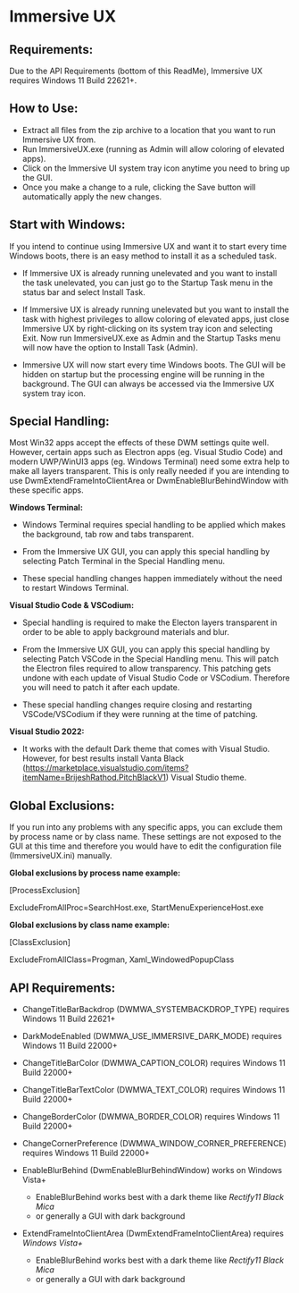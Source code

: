 # **Immersive UX**





## **Requirements:**



Due to the API Requirements (bottom of this ReadMe), Immersive UX requires Windows 11 Build 22621+.





## **How to Use:**



* Extract all files from the zip archive to a location that you want to run Immersive UX from.
* Run ImmersiveUX.exe (running as Admin will allow coloring of elevated apps).
* Click on the Immersive UI system tray icon anytime you need to bring up the GUI.
* Once you make a change to a rule, clicking the Save button will automatically apply the new changes.





## **Start with Windows:**



If you intend to continue using Immersive UX and want it to start every time Windows boots, there is an easy method to install it as a scheduled task.



* If Immersive UX is already running unelevated and you want to install the task unelevated, you can just go to the Startup Task menu in the status bar and select Install Task.


* If Immersive UX is already running unelevated but you want to install the task with highest privileges to allow coloring of elevated apps, just close Immersive UX by right-clicking on its system tray icon and selecting Exit. Now run ImmersiveUX.exe as Admin and the Startup Tasks menu will now have the option to Install Task (Admin).


* Immersive UX will now start every time Windows boots. The GUI will be hidden on startup but the processing engine will be running in the background. The GUI can always be accessed via the Immersive UX system tray icon.





## **Special Handling:**



Most Win32 apps accept the effects of these DWM settings quite well. However, certain apps such as Electron apps (eg. Visual Studio Code) and modern UWP/WinUI3 apps (eg. Windows Terminal) need some extra help to make all layers transparent. This is only really needed if you are intending to use DwmExtendFrameIntoClientArea or DwmEnableBlurBehindWindow with these specific apps.





**Windows Terminal:**



* Windows Terminal requires special handling to be applied which makes the background, tab row and tabs transparent.



* From the Immersive UX GUI, you can apply this special handling by selecting Patch Terminal in the Special Handling menu.



* These special handling changes happen immediately without the need to restart Windows Terminal.





**Visual Studio Code \& VSCodium:**



* Special handling is required to make the Electon layers transparent in order to be able to apply background materials and blur.



* From the Immersive UX GUI, you can apply this special handling by selecting Patch VSCode in the Special Handling menu. This will patch the Electron files required to allow transparency. This patching gets undone with each update of Visual Studio Code or VSCodium. Therefore you will need to patch it after each update.



* These special handling changes require closing and restarting VSCode/VSCodium if they were running at the time of patching.





**Visual Studio 2022:**



* It works with the default Dark theme that comes with Visual Studio. However, for best results install Vanta Black (https://marketplace.visualstudio.com/items?itemName=BrijeshRathod.PitchBlackV1) Visual Studio theme.





## **Global Exclusions:**



If you run into any problems with any specific apps, you can exclude them by process name or by class name. These settings are not exposed to the GUI at this time and therefore you would have to edit the configuration file (ImmersiveUX.ini) manually.





**Global exclusions by process name example:**



\[ProcessExclusion]

ExcludeFromAllProc=SearchHost.exe, StartMenuExperienceHost.exe





**Global exclusions by class name example:**



\[ClassExclusion]

ExcludeFromAllClass=Progman, Xaml\_WindowedPopupClass





## **API Requirements:**



* ChangeTitleBarBackdrop (DWMWA\_SYSTEMBACKDROP\_TYPE) requires Windows 11 Build 22621+
* DarkModeEnabled (DWMWA\_USE\_IMMERSIVE\_DARK\_MODE) requires Windows 11 Build 22000+
* ChangeTitleBarColor (DWMWA\_CAPTION\_COLOR) requires Windows 11 Build 22000+
* ChangeTitleBarTextColor (DWMWA\_TEXT\_COLOR) requires Windows 11 Build 22000+
* ChangeBorderColor (DWMWA\_BORDER\_COLOR) requires Windows 11 Build 22000+
* ChangeCornerPreference (DWMWA\_WINDOW\_CORNER\_PREFERENCE) requires Windows 11 Build 22000+
* EnableBlurBehind (DwmEnableBlurBehindWindow) works on Windows Vista+

  * EnableBlurBehind works best with a dark theme like *Rectify11 Black Mica*
  * or generally a GUI with dark background

* ExtendFrameIntoClientArea (DwmExtendFrameIntoClientArea) requires *Windows Vista+*

  * EnableBlurBehind works best with a dark theme like *Rectify11 Black Mica*
  * or generally a GUI with dark background


